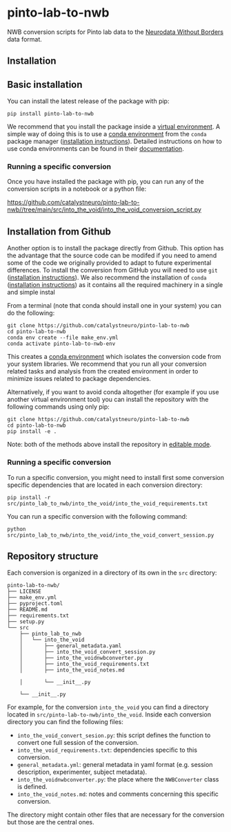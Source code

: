 # pinto-lab-to-nwb
NWB conversion scripts for Pinto lab data to the [Neurodata Without Borders](https://nwb-overview.readthedocs.io/) data format.


## Installation
## Basic installation

You can install the latest release of the package with pip:

```
pip install pinto-lab-to-nwb
```

We recommend that you install the package inside a [virtual environment](https://docs.python.org/3/tutorial/venv.html). A simple way of doing this is to use a [conda environment](https://docs.conda.io/projects/conda/en/latest/user-guide/concepts/environments.html) from the `conda` package manager ([installation instructions](https://docs.conda.io/en/latest/miniconda.html)). Detailed instructions on how to use conda environments can be found in their [documentation](https://docs.conda.io/projects/conda/en/latest/user-guide/tasks/manage-environments.html).

### Running a specific conversion
Once you have installed the package with pip, you can run any of the conversion scripts in a notebook or a python file:

https://github.com/catalystneuro/pinto-lab-to-nwb//tree/main/src/into_the_void/into_the_void_conversion_script.py




## Installation from Github
Another option is to install the package directly from Github. This option has the advantage that the source code can be modifed if you need to amend some of the code we originally provided to adapt to future experimental differences. To install the conversion from GitHub you will need to use `git` ([installation instructions](https://github.com/git-guides/install-git)). We also recommend the installation of `conda` ([installation instructions](https://docs.conda.io/en/latest/miniconda.html)) as it contains all the required machinery in a single and simple instal

From a terminal (note that conda should install one in your system) you can do the following:

```
git clone https://github.com/catalystneuro/pinto-lab-to-nwb
cd pinto-lab-to-nwb
conda env create --file make_env.yml
conda activate pinto-lab-to-nwb-env
```

This creates a [conda environment](https://docs.conda.io/projects/conda/en/latest/user-guide/concepts/environments.html) which isolates the conversion code from your system libraries.  We recommend that you run all your conversion related tasks and analysis from the created environment in order to minimize issues related to package dependencies.

Alternatively, if you want to avoid conda altogether (for example if you use another virtual environment tool) you can install the repository with the following commands using only pip:

```
git clone https://github.com/catalystneuro/pinto-lab-to-nwb
cd pinto-lab-to-nwb
pip install -e .
```

Note:
both of the methods above install the repository in [editable mode](https://pip.pypa.io/en/stable/cli/pip_install/#editable-installs).

### Running a specific conversion
To run a specific conversion, you might need to install first some conversion specific dependencies that are located in each conversion directory:
```
pip install -r src/pinto_lab_to_nwb/into_the_void/into_the_void_requirements.txt
```

You can run a specific conversion with the following command:
```
python src/pinto_lab_to_nwb/into_the_void/into_the_void_convert_session.py
```

## Repository structure
Each conversion is organized in a directory of its own in the `src` directory:

    pinto-lab-to-nwb/
    ├── LICENSE
    ├── make_env.yml
    ├── pyproject.toml
    ├── README.md
    ├── requirements.txt
    ├── setup.py
    └── src
        ├── pinto_lab_to_nwb
        │   └── into_the_void
        │       ├── general_metadata.yaml
        │       ├── into_the_void_convert_session.py
        │       ├── into_the_voidnwbconverter.py
        │       ├── into_the_void_requirements.txt
        │       ├── into_the_void_notes.md

        │       └── __init__.py

        └── __init__.py

 For example, for the conversion `into_the_void` you can find a directory located in `src/pinto-lab-to-nwb/into_the_void`. Inside each conversion directory you can find the following files:

* `into_the_void_convert_sesion.py`: this script defines the function to convert one full session of the conversion.
* `into_the_void_requirements.txt`: dependencies specific to this conversion.
* `general_metadata.yml`: general metadata in yaml format (e.g. session description, experimenter, subject metadata).
* `into_the_voidnwbconverter.py`: the place where the `NWBConverter` class is defined.
* `into_the_void_notes.md`: notes and comments concerning this specific conversion.

The directory might contain other files that are necessary for the conversion but those are the central ones.

